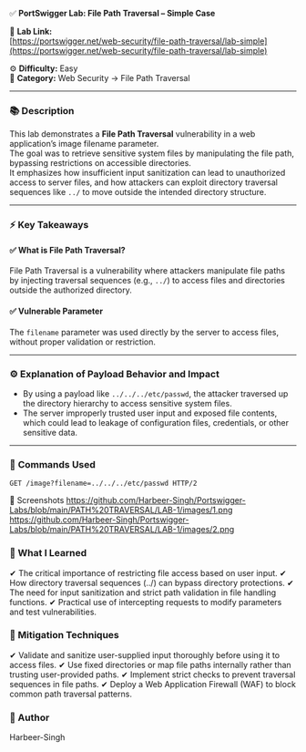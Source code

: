 ✅ **PortSwigger Lab: File Path Traversal – Simple Case**

🔗 **Lab Link:**  
[https://portswigger.net/web-security/file-path-traversal/lab-simple](https://portswigger.net/web-security/file-path-traversal/lab-simple)

⚙️ **Difficulty:** Easy  
📂 **Category:** Web Security → File Path Traversal

---

### 📚 **Description**

This lab demonstrates a **File Path Traversal** vulnerability in a web application’s image filename parameter.  
The goal was to retrieve sensitive system files by manipulating the file path, bypassing restrictions on accessible directories.  
It emphasizes how insufficient input sanitization can lead to unauthorized access to server files, and how attackers can exploit directory traversal sequences like `../` to move outside the intended directory structure.

---

### ⚡ **Key Takeaways**

#### ✅ What is File Path Traversal?  
File Path Traversal is a vulnerability where attackers manipulate file paths by injecting traversal sequences (e.g., `../`) to access files and directories outside the authorized directory.

#### ✅ Vulnerable Parameter  
The `filename` parameter was used directly by the server to access files, without proper validation or restriction.

---

### ⚙️ **Explanation of Payload Behavior and Impact**

- By using a payload like `../../../etc/passwd`, the attacker traversed up the directory hierarchy to access sensitive system files.
- The server improperly trusted user input and exposed file contents, which could lead to leakage of configuration files, credentials, or other sensitive data.

---

### 🧱 **Commands Used**

```http
GET /image?filename=../../../etc/passwd HTTP/2
```
📸 Screenshots
https://github.com/Harbeer-Singh/Portswigger-Labs/blob/main/PATH%20TRAVERSAL/LAB-1/images/1.png
https://github.com/Harbeer-Singh/Portswigger-Labs/blob/main/PATH%20TRAVERSAL/LAB-1/images/2.png
### 📝 What I Learned

✔ The critical importance of restricting file access based on user input.
✔ How directory traversal sequences (../) can bypass directory protections.
✔ The need for input sanitization and strict path validation in file handling functions.
✔ Practical use of intercepting requests to modify parameters and test vulnerabilities.

### 🔐 Mitigation Techniques

✔ Validate and sanitize user-supplied input thoroughly before using it to access files.
✔ Use fixed directories or map file paths internally rather than trusting user-provided paths.
✔ Implement strict checks to prevent traversal sequences in file paths.
✔ Deploy a Web Application Firewall (WAF) to block common path traversal patterns.

### 👤 Author
Harbeer-Singh
